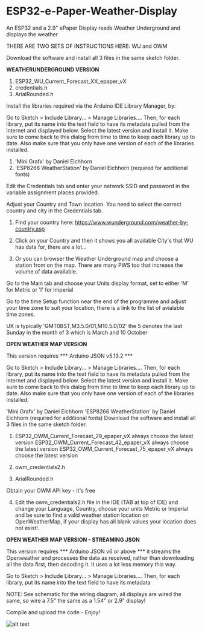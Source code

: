 # ESP32-e-Paper-Weather-Display
An ESP32 and a 2.9" ePaper Display reads Weather Underground and displays the weather

THERE ARE TWO SETS OF INSTRUCTIONS HERE: WU and OWM

Download the software and install all 3 files in the same sketch folder.

**WEATHERUNDERGROUND VERSION**

1. ESP32_WU_Current_Forecast_XX_epaper_vX
2. credentials.h
3. ArialRounded.h 

Install the libraries required via the Arduino IDE Library Manager, by:

Go to Sketch > Include
Library... > Manage
Libraries.... Then, for each library, put its name into the text field
to have its metadata pulled from the internet and displayed below. Select the
latest version and install it. Make sure to come back to this dialog from time to
time to keep each library up to date. Also make sure that you only have one
version of each of the libraries installed.

1. 'Mini Grafx' by Daniel Eichhorn
2. 'ESP8266 WeatherStation' by Daniel Eichhorn (required for additional fonts)

Edit the Credentials tab and enter your network SSID and password in the variable assignment places provided.

Adjust your Country and Town location. You need to select the correct country and city in the Credentials tab.

1. Find your country here: https://www.wunderground.com/weather-by-country.asp

2. Click on your Country and then it shows you all available City's that WU has data for, there are a lot...

3. Or you can browser the Weather Underground map and choose a station from on the map. There are many PWS too that increase the volume of data available.

Go to the Main tab and choose your Units display format, set to either 'M' for Metric or 'I' for Imperial

Go to the time Setup function near the end of the programme and adjust your time zone to suit your location, there is a link to the list of avialable time zones.

UK is typically 'GMT0BST,M3.5.0/01,M10.5.0/02'  the 5 denotes the last Sunday in the month of 3 which is March and 10 October

**OPEN WEATHER MAP VERSION**

This version requires *** Arduino JSON v5.13.2 ***

Go to Sketch > Include Library... > Manage Libraries.... Then, for each library, put its name into the text field to have its metadata pulled from the internet and displayed below. Select the latest version and install it. Make sure to come back to this dialog from time to time to keep each library up to date. Also make sure that you only have one version of each of the libraries installed.

'Mini Grafx' by Daniel Eichhorn
'ESP8266 WeatherStation' by Daniel Eichhorn (required for additional fonts)
Download the software and install all 3 files in the same sketch folder.

1. ESP32_OWM_Current_Forecast_29_epaper_vX always choose the latest version
   ESP32_OWM_Current_Forecast_42_epaper_vX always choose the latest version
   ESP32_OWM_Current_Forecast_75_epaper_vX always choose the latest version

2. owm_credentials2.h

3. ArialRounded.h 

Obtain your OWM API key - it's free

4. Edit the owm_credentials2.h file in the IDE (TAB at top of IDE) and change your Language, Country, choose your units Metric or Imperial and be sure to find a valid weather station location on OpenWeatherMap, if your display has all blank values your location does not exist!.

**OPEN WEATHER MAP VERSION - STREAMING JSON**

This version requires *** Arduino JSON v6 or above *** it streams the Openweather and processes the data as received, rather than downloading all the data first, then decoding it. It uses a lot less memory this way.

Go to Sketch > Include Library... > Manage Libraries.... Then, for each library, put its name into the text field to have its metadata 

NOTE: See schematic for the wiring diagram, all displays are wired the same, so wire a 7.5" the same as a 1.54" or 2.9" display!

Compile and upload the code - Enjoy!

![alt text](https://github.com/G6EJD/ESP32-e-Paper-Weather-Display/blob/master/IMG_2096b.jpg)

